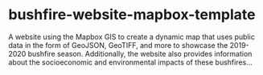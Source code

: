 # bushfire-website-mapbox-template
A website using the Mapbox GIS to create a dynamic map that uses public data in the form of GeoJSON, GeoTIFF, and more to showcase the 2019-2020 bushfire season. Additionally, the website also provides information about the socioeconomic and environmental impacts of these bushfires...
